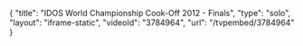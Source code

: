 {
    "title": "IDOS World Championship Cook-Off 2012 - Finals",
    "type": "solo",
    "layout": "iframe-static",
    "videoId": "3784964",
    "url": "\/tvpembed\/3784964"
}